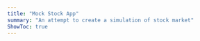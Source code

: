 ```yaml
---
title: "Mock Stock App" 
summary: "An attempt to create a simulation of stock market"
ShowToc: true
---
```

